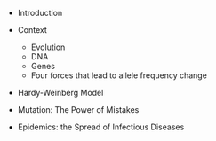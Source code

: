 - Introduction

- Context

  - Evolution
  - DNA
  - Genes
  - Four forces that lead to allele frequency change

- Hardy-Weinberg Model

- Mutation: The Power of Mistakes

- Epidemics: the Spread of Infectious Diseases
